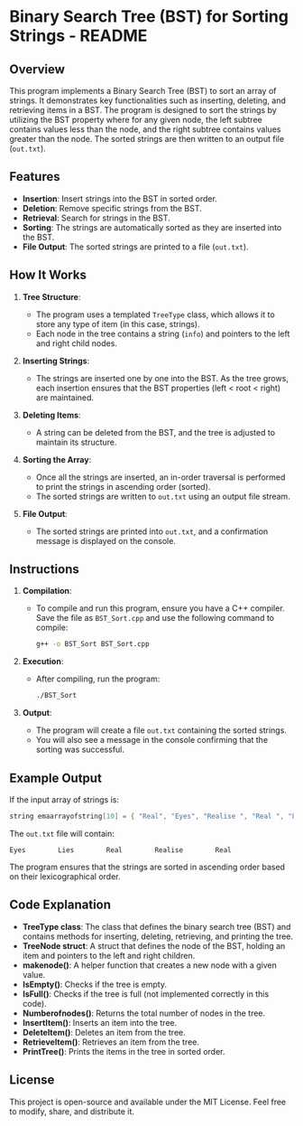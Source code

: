 


# **Binary Search Tree (BST) for Sorting Strings - README**

## **Overview**

This program implements a Binary Search Tree (BST) to sort an array of strings. It demonstrates key functionalities such as inserting, deleting, and retrieving items in a BST. The program is designed to sort the strings by utilizing the BST property where for any given node, the left subtree contains values less than the node, and the right subtree contains values greater than the node. The sorted strings are then written to an output file (`out.txt`).

## **Features**

* **Insertion**: Insert strings into the BST in sorted order.
* **Deletion**: Remove specific strings from the BST.
* **Retrieval**: Search for strings in the BST.
* **Sorting**: The strings are automatically sorted as they are inserted into the BST.
* **File Output**: The sorted strings are printed to a file (`out.txt`).

## **How It Works**

1. **Tree Structure**:

   * The program uses a templated `TreeType` class, which allows it to store any type of item (in this case, strings).
   * Each node in the tree contains a string (`info`) and pointers to the left and right child nodes.

2. **Inserting Strings**:

   * The strings are inserted one by one into the BST. As the tree grows, each insertion ensures that the BST properties (left < root < right) are maintained.

3. **Deleting Items**:

   * A string can be deleted from the BST, and the tree is adjusted to maintain its structure.

4. **Sorting the Array**:

   * Once all the strings are inserted, an in-order traversal is performed to print the strings in ascending order (sorted).
   * The sorted strings are written to `out.txt` using an output file stream.

5. **File Output**:

   * The sorted strings are printed into `out.txt`, and a confirmation message is displayed on the console.

## **Instructions**

1. **Compilation**:

   * To compile and run this program, ensure you have a C++ compiler. Save the file as `BST_Sort.cpp` and use the following command to compile:

     ```bash
     g++ -o BST_Sort BST_Sort.cpp
     ```

2. **Execution**:

   * After compiling, run the program:

     ```bash
     ./BST_Sort
     ```

3. **Output**:

   * The program will create a file `out.txt` containing the sorted strings.
   * You will also see a message in the console confirming that the sorting was successful.

## **Example Output**

If the input array of strings is:

```cpp
string emaarrayofstring[10] = { "Real", "Eyes", "Realise ", "Real ", "Lies" };
```

The `out.txt` file will contain:

```
Eyes        Lies        Real        Realise        Real
```

The program ensures that the strings are sorted in ascending order based on their lexicographical order.

## **Code Explanation**

* **TreeType class**: The class that defines the binary search tree (BST) and contains methods for inserting, deleting, retrieving, and printing the tree.
* **TreeNode struct**: A struct that defines the node of the BST, holding an item and pointers to the left and right children.
* **makenode()**: A helper function that creates a new node with a given value.
* **IsEmpty()**: Checks if the tree is empty.
* **IsFull()**: Checks if the tree is full (not implemented correctly in this code).
* **Numberofnodes()**: Returns the total number of nodes in the tree.
* **InsertItem()**: Inserts an item into the tree.
* **DeleteItem()**: Deletes an item from the tree.
* **RetrieveItem()**: Retrieves an item from the tree.
* **PrintTree()**: Prints the items in the tree in sorted order.



## **License**

This project is open-source and available under the MIT License. Feel free to modify, share, and distribute it.

